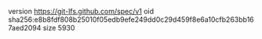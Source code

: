 version https://git-lfs.github.com/spec/v1
oid sha256:e8b8fdf808b25010f05edb9efe249dd0c29d459f8e6a10cfb263bb167aed2094
size 5930
